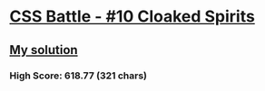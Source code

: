# [CSS Battle - #10 Cloaked Spirits](https://cssbattle.dev/play/10)

## [My solution](https://arpadgbondor.github.io/CSSBattle-10/)

### High Score: 618.77 (321 chars)
